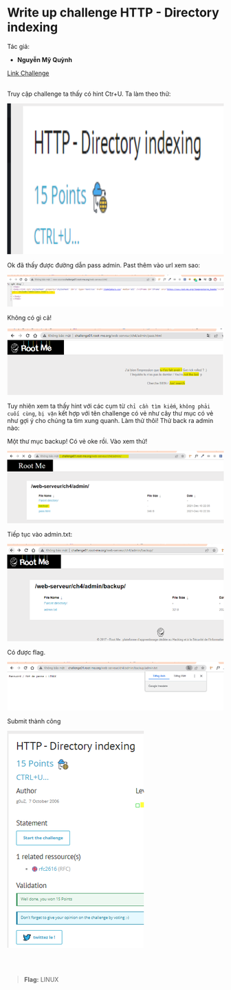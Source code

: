 # Write up challenge HTTP - Directory indexing


Tác giả:
- **Nguyễn Mỹ Quỳnh** <br>

  
[Link Challenge](https://www.root-me.org/en/Challenges/Web-Server/HTTP-Directory-indexing)<br>
</br>

Truy cập challenge ta thấy có hint Ctr+U. Ta làm theo thử:

<img src="./img/1.png" height=350 alt="normal_acc_TRAbID"/> 

Ok đã thấy được đường dẫn  pass admin. Past thêm vào url xem sao:

<img src="./img/2.png" alt="normal_acc_TRAbID"/>

Không có gì cả! 

<img src="./img/3.png" alt="normal_acc_TRAbID"/>

Tuy nhiên xem ta thấy hint với các cụm từ `chỉ cần tìm kiếm`, `không phải cuối cùng`, `bị vặn` kết hợp với tên challenge có vẻ như cây thư mục có vẻ như gợi ý cho chúng ta tìm xung quanh. Làm thử thôi! Thử back ra admin nào:

Một thư mục backup! Có vẻ oke rồi. Vào xem thử!

<img src="./img/4.png" alt="normal_acc_TRAbID"/>

Tiếp tục vào admin.txt:

<img src="./img/5.png" alt="normal_acc_TRAbID"/>


Có được flag. 

<img src="./img/6.png" alt="normal_acc_TRAbID"/>

Submit thành công 

<img src="./img/7.png" alt="normal_acc_TRAbID"/>

<br><br>

> **Flag:** LINUX


